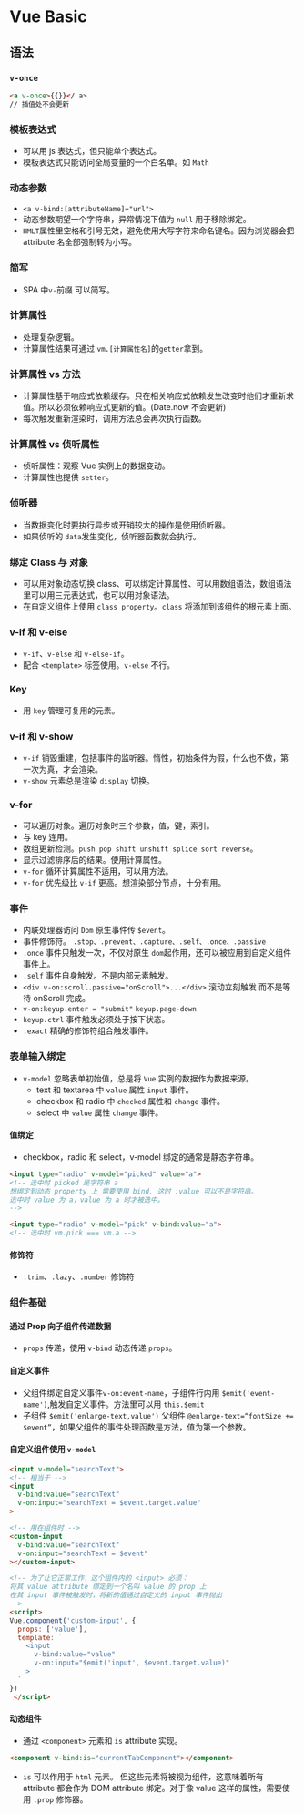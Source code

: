 # Vue Basic

## 语法

### `v-once`

```html
<a v-once>{{}}</ a>
// 插值处不会更新
```

### 模板表达式

* 可以用 js 表达式，但只能单个表达式。
* 模板表达式只能访问全局变量的一个白名单。如 `Math`

### 动态参数

* `<a v-bind:[attributeName]="url">`
* 动态参数期望一个字符串，异常情况下值为 `null` 用于移除绑定。
* `HMLT`属性里空格和引号无效，避免使用大写字符来命名键名。因为浏览器会把 attribute 名全部强制转为小写。

### 简写

* SPA 中`v-`前缀 可以简写。

### 计算属性

* 处理复杂逻辑。
* 计算属性结果可通过 `vm.[计算属性名]`的`getter`拿到。

### 计算属性 vs 方法

* 计算属性基于响应式依赖缓存。只在相关响应式依赖发生改变时他们才重新求值。所以必须依赖响应式更新的值。(Date.now 不会更新)
* 每次触发重新渲染时，调用方法总会再次执行函数。

### 计算属性 vs 侦听属性

* 侦听属性：观察 Vue  实例上的数据变动。
* 计算属性也提供 `setter`。

### 侦听器

* 当数据变化时要执行异步或开销较大的操作是使用侦听器。
* 如果侦听的 `data`发生变化，侦听器函数就会执行。

### 绑定 Class 与 对象

* 可以用对象动态切换 class、可以绑定计算属性、可以用数组语法，数组语法里可以用三元表达式，也可以用对象语法。
* 在自定义组件上使用 `class property`。`class` 将添加到该组件的根元素上面。

### v-if 和 v-else

* `v-if`、`v-else`  和 `v-else-if`。
* 配合 `<template>` 标签使用。`v-else` 不行。

### Key

* 用 `key` 管理可复用的元素。

###  v-if 和 v-show

* `v-if` 销毁重建，包括事件的监听器。惰性，初始条件为假，什么也不做，第一次为真，才会渲染。
* `v-show` 元素总是渲染 `display` 切换。

### v-for

* 可以遍历对象。遍历对象时三个参数，值，键，索引。
* 与 key 连用。
* 数组更新检测。`push pop shift unshift splice sort reverse`。
* 显示过滤排序后的结果。使用计算属性。
* `v-for` 循环计算属性不适用，可以用方法。
* `v-for` 优先级比 `v-if` 更高。想渲染部分节点，十分有用。

### 事件

* 内联处理器访问 `Dom` 原生事件传 `$event`。
* 事件修饰符。 `.stop、.prevent、.capture、.self、.once、.passive`
* `.once` 事件只触发一次，不仅对原生 `dom`起作用，还可以被应用到自定义组件事件上。
* `.self` 事件自身触发。不是内部元素触发。
* `<div v-on:scroll.passive="onScroll">...</div>` 滚动立刻触发 而不是等待 onScroll 完成。
* `v-on:keyup.enter = "submit"` `keyup.page-down`
* `keyup.ctrl` 事件触发必须处于按下状态。
* `.exact` 精确的修饰符组合触发事件。

### 表单输入绑定

* `v-model` 忽略表单初始值，总是将 `Vue` 实例的数据作为数据来源。
    * text 和 textarea 中 `value` 属性 `input` 事件。
    * checkbox 和 radio 中 `checked` 属性和 `change` 事件。
    * select 中 `value` 属性 `change` 事件。

#### 值绑定

* checkbox，radio 和 select，v-model 绑定的通常是静态字符串。

```html
<input type="radio" v-model="picked" value="a">
<!-- 选中时 picked 是字符串 a
想绑定到动态 property 上 需要使用 bind, 这时 :value 可以不是字符串。
选中时 value 为 a，value 为 a 时才被选中。
-->

<input type="radio" v-model="pick" v-bind:value="a">
<!-- 选中时 vm.pick === vm.a -->
```

#### 修饰符

* `.trim`、`.lazy`、`.number` 修饰符

### 组件基础 

#### 通过 Prop 向子组件传递数据

* `props` 传递，使用 `v-bind` 动态传递 `props`。

#### 自定义事件

* 父组件绑定自定义事件`v-on:event-name`，子组件行内用 `$emit('event-name')`,触发自定义事件。方法里可以用 `this.$emit`
* 子组件 `$emit('enlarge-text,value')` 父组件 `@enlarge-text=“fontSize += $event”`，如果父组件的事件处理函数是方法，值为第一个参数。

#### 自定义组件使用 `v-model`

```html
<input v-model="searchText">
<!-- 相当于 -->
<input
  v-bind:value="searchText"
  v-on:input="searchText = $event.target.value"
>

<!-- 用在组件时 -->
<custom-input
  v-bind:value="searchText"
  v-on:input="searchText = $event"
></custom-input>

<!-- 为了让它正常工作，这个组件内的 <input> 必须：
将其 value attribute 绑定到一个名叫 value 的 prop 上
在其 input 事件被触发时，将新的值通过自定义的 input 事件抛出
-->
<script>
Vue.component('custom-input', {
  props: ['value'],
  template: `
    <input
      v-bind:value="value"
      v-on:input="$emit('input', $event.target.value)"
    >
  `
})
 </script>
```

#### 动态组件

* 通过 `<component>` 元素和 `is` attribute 实现。

```html
<component v-bind:is="currentTabComponent"></component>
```

* `is` 可以作用于 `html` 元素。 但这些元素将被视为组件，这意味着所有 attribute 都会作为 DOM attribute 绑定。对于像 value 这样的属性，需要使用 `.prop` 修饰器。